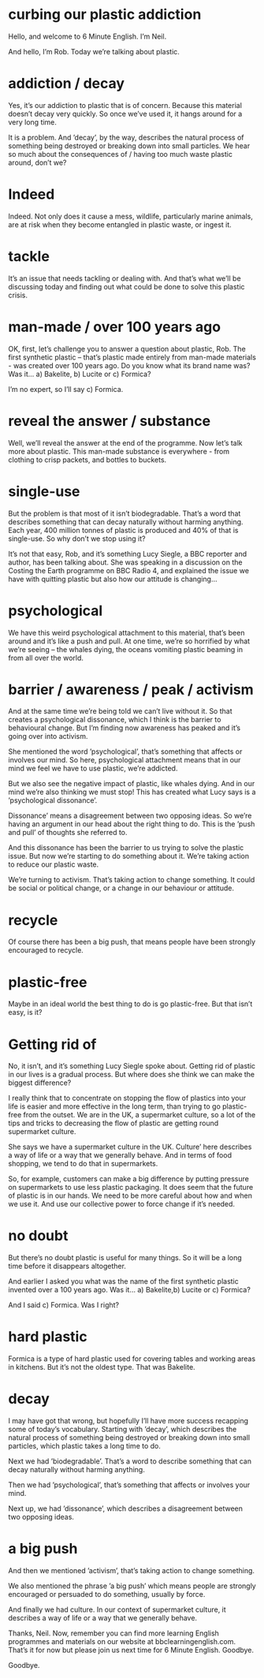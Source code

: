 # curbing our plastic addiction 

Hello, and welcome to 6 Minute English. I’m Neil.

And hello, I’m Rob.
Today we’re talking about plastic.

# addiction / decay
Yes, it’s our addiction to plastic that is of concern. Because this material doesn’t decay very quickly. So once we’ve used it, it hangs around for a very long time.

It is a problem. And ’decay’, by the way, describes the natural process of something being destroyed or breaking down into small particles. We hear so much about the consequences of / having too much waste plastic around, don’t we?

# Indeed
Indeed. Not only does it cause a mess, wildlife, particularly marine animals, are at risk when they become entangled in plastic waste, or ingest it. 

# tackle
It’s an issue that needs tackling or dealing with. And that’s what we’ll be discussing today and finding out what could be done to solve this plastic crisis.

# man-made / over 100 years ago
OK, first, let’s challenge you to answer a question about plastic, Rob. The first synthetic plastic – that’s plastic made entirely from man-made materials - was created over 100 years ago. Do you know what its brand name was? Was it… a) Bakelite, b) Lucite or c) Formica?

I’m no expert, so I’ll say c) Formica.

# reveal the answer / substance
Well, we’ll reveal the answer at the end of the programme. Now let’s talk more about plastic. This man-made substance is everywhere - from clothing to crisp packets, and bottles to buckets.

# single-use
But the problem is that most of it isn’t biodegradable. That’s a word that describes something that can decay naturally without harming anything. Each year, 400 million tonnes of plastic is produced and 40% of that is single-use. So why don’t we stop using it?

It’s not that easy, Rob, and it’s something Lucy Siegle, a BBC reporter and author, has been talking about. She was speaking in a discussion on the Costing the Earth programme on BBC Radio 4, and explained the issue we have with quitting plastic but also how our attitude is changing…

# psychological
We have this weird psychological attachment to this material, that’s been around and it’s like a push and pull. 
At one time, we’re so horrified by what we’re seeing – the whales dying, the oceans vomiting plastic beaming in from all over the world. 

# barrier / awareness / peak / activism
And at the same time we’re being told we can’t live without it. So that creates a psychological dissonance, which I think is the barrier to behavioural change. But I’m finding now awareness has peaked and it’s going over into activism.  

She mentioned the word ’psychological’, that’s something that affects or involves our mind. So here, psychological attachment means that in our mind we feel we have to use plastic, we’re addicted.

But we also see the negative impact of plastic, like whales dying. And in our mind we’re also thinking we must stop! This has created what Lucy says is a ’psychological dissonance’.

Dissonance’ means a disagreement between two opposing ideas. So we’re having an argument in our head about the right thing to do. This is the ’push and pull’ of thoughts she referred to.

And this dissonance has been the barrier to us trying to solve the plastic issue. But now we’re starting to do something about it. We’re taking action to reduce our plastic waste. 

We’re turning to activism. That’s taking action to change something. It could be social or political change, or a change in our behaviour or attitude.

# recycle
Of course there has been a big push, that means people have been strongly encouraged to recycle.

# plastic-free
Maybe in an ideal world the best thing to do is go plastic-free. But that isn’t easy, is it?

# Getting rid of
No, it isn’t, and it’s something Lucy Siegle spoke about. Getting rid of plastic in our lives is a gradual process. But where does she think we can make the biggest difference?

I really think that to concentrate on stopping the flow of plastics into your life is easier and more effective in the long term, than trying to go plastic-free from the outset. We are in the UK, a supermarket culture, so a lot of the tips and tricks to decreasing the flow of plastic are getting round supermarket culture.

She says we have a supermarket culture in the UK. Culture’ here describes a way of life or a way that we generally behave. And in terms of food shopping, we tend to do that in supermarkets.

So, for example, customers can make a big difference by putting pressure on supermarkets to use less plastic packaging. It does seem that the future of plastic is in our hands. We need to be more careful about how and when we use it. And use our collective power to force change if it’s needed.

# no doubt
But there’s no doubt plastic is useful for many things. So it will be a long time before it disappears altogether.

And earlier I asked you what was the name of the first synthetic plastic invented over a 100 years ago. Was it… a) Bakelite,b) Lucite or c) Formica?

And I said c) Formica. Was I right?

# hard plastic
Formica is a type of hard plastic used for covering tables and working areas in kitchens. But it’s not the oldest type. That was Bakelite.

# decay
I may have got that wrong, but hopefully I’ll have more success recapping some of today’s vocabulary. Starting with ’decay’, which describes the natural process of something being destroyed or breaking down into small particles, which plastic takes a long time to do.

Next we had ’biodegradable’. That’s a word to describe something that can decay naturally without harming anything.

Then we had ’psychological’, that’s something that affects or involves your mind.

Next up, we had ’dissonance’, which describes a disagreement between two opposing ideas.

# a big push
And then we mentioned ’activism’, that’s taking action to change something. 

We also mentioned the phrase ’a big push’ which means people are strongly encouraged or persuaded to do something, usually by force.

And finally we had culture. In our context of supermarket culture, it describes a way of life or a way that we generally behave.

Thanks, Neil. Now, remember you can find more learning English programmes and materials on our website at bbclearningenglish.com. That’s it for now but please join us next time for 6 Minute English. Goodbye.

Goodbye.
